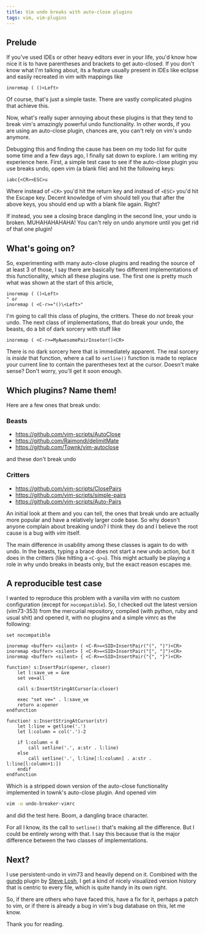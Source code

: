 ```yaml
---
title: Vim undo breaks with auto-close plugins
tags: vim, vim-plugins
---
```


## Prelude

If you've used IDEs or other heavy editors ever in your life, you'd know how
nice it is to have parentheses and brackets to get auto-closed. If you don't
know what I'm talking about, its a feature usually present in IDEs like eclipse
and easily recreated in vim with mappings like

```vim
inoremap ( ()<Left>
```

Of course, that's just a simple taste. There are vastly complicated plugins that
achieve this.

Now, what's really super annoying about these plugins is that they tend to
break vim's amazingly powerful undo functionality. In other words, if you are
using an auto-close plugin, chances are, you can't rely on vim's undo anymore.

Debugging this and finding the cause has been on my todo list for quite some
time and a few days ago, I finally sat down to explore. I am writing my
experience here. First, a simple test case to see if the auto-close plugin you
use breaks undo, open vim (a blank file) and hit the following keys:

```vim
iabc{<CR><ESC>u
```

Where instead of `<CR>` you'd hit the return key and instead of `<ESC>` you'd
hit the Escape key. Decent knowledge of vim should tell you that after the above
keys, you should end up with a blank file again. Right?

If instead, you see a closing brace dangling in the second line, your undo is
broken. MUHAHAHAHAHA! You can't rely on undo anymore until you get rid of that
one plugin!

## What's going on?

So, experimenting with many auto-close plugins and reading the source of at
least 3 of those, I say there are basically two different implementations of
this functionality, which all these plugins use. The first one is pretty much
what was shown at the start of this article,

```vim
inoremap ( ()<Left>
" or
inoremap ( <C-r>="()\<Left>"
```

I'm going to call this class of plugins, the critters. These do *not* break your
undo. The next class of implementations, that do break your undo, the beasts, do
a bit of dark sorcery with stuff like

```vim
inoremap ( <C-r>=MyAwesomePairInseter()<CR>
```

There is no dark sorcery here that is immediately apparent. The real sorcery is
*inside* that function, where a call to `setline()` function is made to replace
your current line to contain the parentheses text at the cursor. Doesn't make
sense?  Don't worry, you'll get it soon enough.

## Which plugins? Name them!

Here are a few ones that break undo:

### Beasts

- <https://github.com/vim-scripts/AutoClose>
- <https://github.com/Raimondi/delimitMate>
- <https://github.com/Townk/vim-autoclose>

and these don't break undo

### Critters

- <https://github.com/vim-scripts/ClosePairs>
- <https://github.com/vim-scripts/simple-pairs>
- <https://github.com/vim-scripts/Auto-Pairs>

An initial look at them and you can tell, the ones that break undo are actually
more popular and have a relatively larger code base. So why doesn't anyone
complain about breaking undo?  I think they do and I believe the root cause is
a bug with *vim* itself.

The main difference in usability among these classes is again to do with undo.
In the beasts, typing a brace does not start a new undo action, but it does in
the critters (like hitting a `<C-g>u`). This might actually be playing a role in
why undo breaks in beasts only, but the exact reason escapes me.

## A reproducible test case

I wanted to reproduce this problem with a vanilla vim with no custom
configuration (except for `nocompatible`). So, I checked out the latest version
(vim73-353) from the mercurial repository, compiled (with python, ruby and
usual shit) and opened it, with no plugins and a simple vimrc as the following:

```vim
set nocompatible

inoremap <buffer> <silent> ( <C-R>=<SID>InsertPair("(", ")")<CR>
inoremap <buffer> <silent> [ <C-R>=<SID>InsertPair("[", "]")<CR>
inoremap <buffer> <silent> { <C-R>=<SID>InsertPair("{", "}")<CR>

function! s:InsertPair(opener, closer)
    let l:save_ve = &ve
    set ve=all

    call s:InsertStringAtCursor(a:closer)

    exec "set ve=" . l:save_ve
    return a:opener
endfunction

function! s:InsertStringAtCursor(str)
    let l:line = getline('.')
    let l:column = col('.')-2

    if l:column < 0
        call setline('.', a:str . l:line)
    else
        call setline('.', l:line[:l:column] . a:str . l:line[l:column+1:])
    endif
endfunction
```

Which is a stripped down version of the auto-close functionality implemented in
townk's auto-close plugin. And opened vim

```bash
vim -u undo-breaker-vimrc
```

and did the test here. Boom, a dangling brace character.

For all I know, its the call to `setline()` that's making all the difference.
But I could be entirely wrong with that. I say this because that is the major
difference between the two classes of implementations.

## Next?

I use persistent-undo in vim73 and heavily depend on it. Combined with the
[gundo][1] plugin by [Steve Losh][2], I get a kind of nicely visualized version
history that is centric to every file, which is quite handy in its own right.

[1]: http://sjl.bitbucket.org/gundo.vim
[2]: http://stevelosh.com

So, if there are others who have faced this, have a fix for it, perhaps a patch
to vim, or if there is already a bug in vim's bug database on this, let me know.

Thank you for reading.